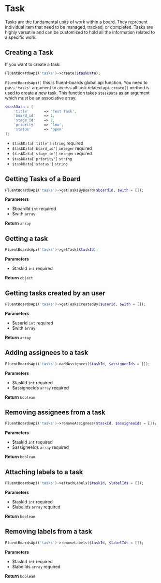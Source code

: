 # Task
Tasks are the fundamental units of work within a board. They represent individual item that need to be managed, tracked, or completed.
Tasks are highly versatile and can be customized to hold all the information related to a specific work.

## Creating a Task
If you want to create a task:
```php
FluentBoardsApi('tasks')->create($taskData);
```
`FluentBoardsApi()` this is fluent-boards global api function. You need to pass `'tasks'` argument to access all task related api.
`create()` method is used to create a new task. This function takes `$taskData` as an argument which must be an associative array.

```php
$taskData = [
    'title'       => 'Test Task',
    'board_id'    => 1,
    'stage_id'    => 2,
    'priority'    => 'low',
    'status'      => 'open'
];
```
- `$taskData['title']` `string` required
- `$taskData['board_id']` `integer` required
- `$taskData['stage_id']` `integer` required
- `$taskData['priority']` `string`
- `$taskData['status']` `string`

## Getting Tasks of a Board
```php
FluentBoardsApi('tasks')->getTasksByBoard($boardId, $with = []);
```

**Parameters**
- $boardId `int` required
- $with `array` 

**Return** `array`

## Getting a task
```php
FluentBoardsApi('tasks')->getTask($taskId);
```

**Parameters**
- $taskId `int` required

**Return** `object`

## Getting tasks created by an user
```php
FluentBoardsApi('tasks')->getTasksCreatedBy($userId, $with = []);
```

**Parameters**
- $userId `int` required
- $with `array` 

**Return** `array`

## Adding assignees to a task
```php
FluentBoardsApi('tasks')->addAssignees($taskId, $assigneeIds = []);
```

**Parameters**
- $taskId `int` required
- $assigneeIds `array` required

**Return** `boolean`

## Removing assignees from a task
```php
FluentBoardsApi('tasks')->removeAssignees($taskId, $assigneeIds = []);
```

**Parameters**
- $taskId `int` required
- $assigneeIds `array` required

**Return** `boolean`

## Attaching labels to a task
```php
FluentBoardsApi('tasks')->attachLabels($taskId, $labelIds = []);
```

**Parameters**
- $taskId `int` required
- $labelIds `array` required

**Return** `boolean`

## Removing labels from a task
```php
FluentBoardsApi('tasks')->removeLabels($taskId, $labelIds = []);
```

**Parameters**
- $taskId `int` required
- $labelIds `array` required

**Return** `boolean`